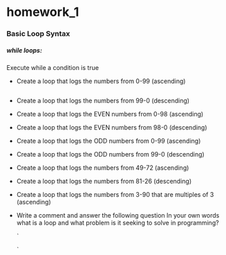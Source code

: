 # homework_1

### Basic Loop Syntax

##### while loops: 

Execute while a condition is true

* Create a loop that logs the numbers from 0-99 (ascending)

```
```

* Create a loop that logs the numbers from 99-0 (descending)

* Create a loop that logs the EVEN numbers from 0-98 (ascending)

* Create a loop that logs the EVEN numbers from 98-0 (descending)

* Create a loop that logs the ODD numbers from 0-99 (ascending)

* Create a loop that logs the ODD numbers from 99-0 (descending)

* Create a loop that logs the numbers from 49-72 (ascending)

* Create a loop that logs the numbers from 81-26 (descending)

* Create a loop that logs the numbers from 3-90 that are multiples of 3 (ascending)

* Write a comment and answer the following question In your own words what is a loop and what problem is it seeking to solve in programming?

    ` <html>
      <head>
      </head>
    </html>`
    

    
